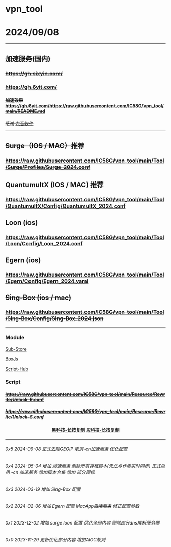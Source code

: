 

# vpn_tool

# 2024/09/08

---------------------------

## ~~加速服务(国内)~~

### ~~https://gh.sixyin.com/~~

### ~~https://gh.6yit.com/~~

#### ~~加速效果 https://gh.6yit.com/https://raw.githubusercontent.com/IC58G/vpn_tool/main/README.md~~

~~感谢 [六音软件](https://www.sixyin.com/10390.html)~~ 

---------------------------

## ~~Surge（IOS / MAC）推荐~~
### ~~https://raw.githubusercontent.com/IC58G/vpn_tool/main/Tool/Surge/Profiles/Surge_2024.conf~~

## QuantumultX (IOS / MAC) 推荐

### https://raw.githubusercontent.com/IC58G/vpn_tool/main/Tool/QuantumultX/Config/QuantumultX_2024.conf
## Loon (ios)

### https://raw.githubusercontent.com/IC58G/vpn_tool/main/Tool/Loon/Config/Loon_2024.conf

## Egern (ios)

### https://raw.githubusercontent.com/IC58G/vpn_tool/main/Tool/Egern/Config/Egern_2024.yaml

## ~~Sing-Box (ios / mac)~~

### ~~https://raw.githubusercontent.com/IC58G/vpn_tool/main/Tool/Sing-Box/Config/Sing-Box_2024.json~~

---------------------------

### Module

[Sub-Store](https://github.com/sub-store-org/Sub-Store/blob/master/config/README.md)

[BoxJs](https://docs.boxjs.app/)

[Script-Hub](https://github.com/Script-Hub-Org/Script-Hub/wiki/安装)

### Script

#### ~~https://raw.githubusercontent.com/IC58G/vpn_tool/main/Resource/Rewrite/Unlock-R.conf~~

##### ~~https://raw.githubusercontent.com/IC58G/vpn_tool/main/Resource/Rewrite/Unlock-S.conf~~

####  <center>[黑科技-长按复制](https://raw.githubusercontent.com/IC58G/vpn_tool/main/Resource/Rewrite/WeiGiegie/Unlock-R.conf)                          [灰科技-长按复制](https://raw.githubusercontent.com/IC58G/vpn_tool/main/Resource/Rewrite//Unlock-S.conf )</center>

---------------------------
###### 0x5 2024-09-08 正式去除GEOIP 取消-cn加速服务 优化配置

###### 0x4 2024-05-04 增加 加速服务 删除所有存档脚本(无法与作者实时同步) 正式启用 -cn 加速服务 增加脚本合集 增加 部分图标

###### 0x3 2024-03-19 增加 Sing-Box 配置

###### 0x2 2024-02-06 增加 Egern 配置 MacApp~~激活服务~~ 修正配置参数

###### 0x1 2023-12-02 增加 surge loon 配置 优化全局内容 剔除部分dns解析服务器

###### 0x0 2023-11-29 更新优化部分内容 增加AIGC规则

